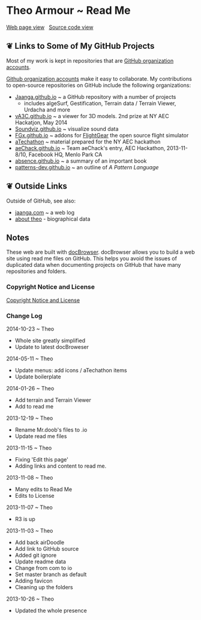 Theo Armour ~ Read Me
======================

[Web page view]( http://theo-armour.github.io/ "View files with docBrowser" ) &nbsp;
[Source code view]( https://github.com/theo-armour/ "View files with GitHub")


## &#x2766; Links to Some of My GitHub Projects
Most of my work is kept in repositories that are [GitHub organization accounts]( https://github.com/blog/674-introducing-organizations "Thanks, GitHub" ).

[Github organization accounts]( https://help.github.com/articles/creating-a-new-organization-account--2 ) make it easy to collaborate.
My contributions to open-source repositories on GitHub include the following organizations:

* [Jaanga.github.io]( http://jaanga.github.io ) ~ a GitHub repository with a number of projects
	* includes algeSurf, Gestification, Terrain data / Terrain Viewer, Urdacha and more
* [vA3C.github.io]( http://va3c.github.io ) ~ a viewer for 3D models. 2nd prize at NY AEC Hackatjon, May 2014
* [Soundviz.github.io]( http://soundviz.github.io ) ~ visualize sound data
* [FGx.github.io]( http://fgx.github.io )  ~ addons for [FlightGear]( http://www.flightgear.org/ ) the open source flight simulator
* [aTechathon]( http://atechathon.github.io ) ~ material prepared for the NY AEC hackathon
* [aeChack.github.io]( http://aechack.github.io ) ~ Team aeChack's entry, AEC Hackathon, 2013-11-8/10, Facebook HQ, Menlo Park CA
* [absence.github.io]( http://absence.github.io ) ~  a summary of an important book
* [patterns-dev.github.io]( http://patterns-dev.github.io ) ~ an outline of <i>A Pattern Language</i>


## &#x2766; Outside Links

Outside of GitHub, see also:

* [jaanga.com]( http://jaanga.com ) ~ a web log
* [about theo]( http://theoarmour.com/p/about-theo.html ) -  biographical data


## Notes

These web are built with [docBrowser]( http://jaanga.github.io/libs/db/ ). docBrowser allows you to build a web site using read me files on GitHub. 
This helps you avoid the issues of duplicated data when documenting projects on GitHub that have many repositories and folders.  

### Copyright Notice and License
[ Copyright Notice and License ]( https://github.com/theo-armour/copyright-notice-and-license.md )



### Change Log

2014-10-23 ~ Theo

* Whole site greatly simplified
* Update to latest docBroweser

2014-05-11 ~ Theo

* Update menus: add icons / aTechathon items
* Update boilerplate

2014-01-26 ~ Theo

* Add terrain and Terrain Viewer
* Add to read me

2013-12-19 ~ Theo

* Rename Mr.doob's files to .io
* Update read me files

2013-11-15 ~ Theo

* Fixing 'Edit this page'
* Adding links and content to read me.

2013-11-08 ~ Theo

* Many edits to Read Me
* Edits to License

2013-11-07 ~ Theo

* R3 is up

2013-11-03 ~ Theo

* Add back airDoodle
* Add link to GitHub source
* Added git ignore
* Update readme data
* Change from com to io
* Set master branch as default
* Adding favicon
* Cleaning up the folders

2013-10-26 ~ Theo

* Updated the whole presence